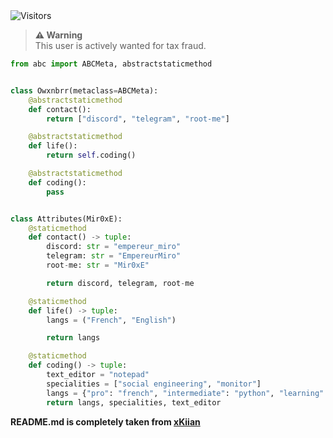 <img src="https://komarev.com/ghpvc/?username=Owxnbrr&label=Profile%20Views&color=blueviolet&style=flat&label=Visitors" alt="Visitors">

> **⚠️ Warning**<br>
> This user is actively wanted for tax fraud.


```python
from abc import ABCMeta, abstractstaticmethod


class Owxnbrr(metaclass=ABCMeta):
    @abstractstaticmethod
    def contact():
        return ["discord", "telegram", "root-me"]

    @abstractstaticmethod
    def life():
        return self.coding()

    @abstractstaticmethod
    def coding():
        pass


class Attributes(Mir0xE):
    @staticmethod
    def contact() -> tuple:
        discord: str = "empereur_miro"
        telegram: str = "EmpereurMiro"
        root-me: str = "Mir0xE"

        return discord, telegram, root-me

    @staticmethod
    def life() -> tuple:
        langs = ("French", "English")

        return langs

    @staticmethod
    def coding() -> tuple:
        text_editor = "notepad"
        specialities = ["social engineering", "monitor"]
        langs = {"pro": "french", "intermediate": "python", "learning": "go"}
        return langs, specialities, text_editor
```

**README.md is completely taken from <a href="https://github.com/xKiian">xKiian</a>**

</p>

